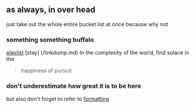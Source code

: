 ## as always, in over head
just take out the whole entire bucket list at once because why not

### something something buffalo

[playlist](/playlist.md)
[stay] (/linkdump.md)
In the complexity of the world, find solace in the 
> happiness of pursuit

### don't underestimate how great it is to be here

but also don't forget to refer to [formatting](https://help.github.com/articles/basic-writing-and-formatting-syntax/)